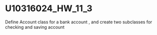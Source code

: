 # U10316024_HW_11_3
Define Account class for a bank account , and create two subclasses for checking and saving account
